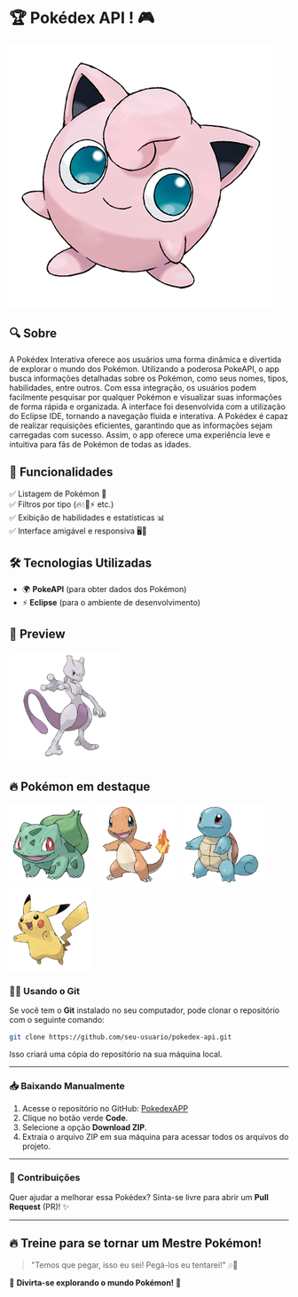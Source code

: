 
# 🏆 Pokédex API ! 🎮

![Pokedex Banner](https://raw.githubusercontent.com/PokeAPI/sprites/master/sprites/pokemon/other/official-artwork/39.png)



## 🔍 Sobre
A Pokédex Interativa oferece aos usuários uma forma dinâmica e divertida de explorar o mundo dos Pokémon. Utilizando a poderosa PokeAPI, o app busca informações detalhadas sobre os Pokémon, como seus nomes, tipos, habilidades, entre outros.
Com essa integração, os usuários podem facilmente pesquisar por qualquer Pokémon e visualizar suas informações de forma rápida e organizada. A interface foi desenvolvida com a utilização do Eclipse IDE, tornando a navegação fluida e interativa.
A Pokédex é capaz de realizar requisições eficientes, garantindo que as informações sejam carregadas com sucesso. Assim, o app oferece uma experiência leve e intuitiva para fãs de Pokémon de todas as idades.

## 🚀 Funcionalidades
✅ Listagem de Pokémon 📜  
✅ Filtros por tipo (🔥💧🌿⚡ etc.)  
✅ Exibição de habilidades e estatísticas 📊  
✅ Interface amigável e responsiva 🖥️📱  

## 🛠️ Tecnologias Utilizadas
- 🌍 **PokeAPI** (para obter dados dos Pokémon)
- ⚡ **Eclipse** (para o ambiente de desenvolvimento)

## 📸 Preview
<img src="https://raw.githubusercontent.com/PokeAPI/sprites/master/sprites/pokemon/other/official-artwork/150.png" width="200" alt="Pokédex Preview">

## 🔥 Pokémon em destaque
<img src="https://raw.githubusercontent.com/PokeAPI/sprites/master/sprites/pokemon/other/official-artwork/1.png" width="150" alt="Bulbasaur">  
<img src="https://raw.githubusercontent.com/PokeAPI/sprites/master/sprites/pokemon/other/official-artwork/4.png" width="150" alt="Charmander">  
<img src="https://raw.githubusercontent.com/PokeAPI/sprites/master/sprites/pokemon/other/official-artwork/7.png" width="150" alt="Squirtle">  
<img src="https://raw.githubusercontent.com/PokeAPI/sprites/master/sprites/pokemon/other/official-artwork/25.png" width="150" alt="Pikachu">  


### 🧑‍💻 Usando o Git
Se você tem o **Git** instalado no seu computador, pode clonar o repositório com o seguinte comando:

```bash
git clone https://github.com/seu-usuario/pokedex-api.git
```

Isso criará uma cópia do repositório na sua máquina local.

---

### 📥 Baixando Manualmente

1. Acesse o repositório no GitHub: [PokedexAPP](https://github.com/seu-usuario/PokedexAPP)
2. Clique no botão verde **Code**.
3. Selecione a opção **Download ZIP**.
4. Extraia o arquivo ZIP em sua máquina para acessar todos os arquivos do projeto.

---

### 🤝 Contribuições

Quer ajudar a melhorar essa Pokédex? Sinta-se livre para abrir um **Pull Request** (PR)! ✨

---

## 🔥 Treine para se tornar um Mestre Pokémon!
> "Temos que pegar, isso eu sei! Pegá-los eu tentarei!" 🎶🎵

🎉 **Divirta-se explorando o mundo Pokémon!** 🎉

